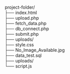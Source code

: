 project-folder/ <br/>
├── index.html<br/>
├── upload.php<br/>
├── fetch_data.php<br/>
├── db_connect.php<br/>
├── submit.php<br/>
├── uploads/<br/>
├── style.css<br/>
├── No_Image_Available.jpg<br/>
├── data_test.sql<br/>
├── uploads/<br/>
└── script.js
